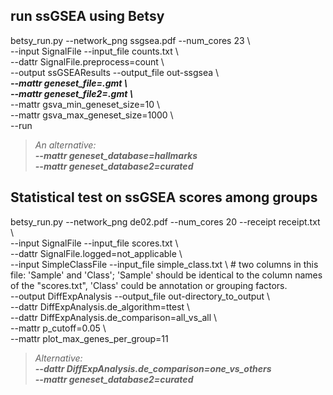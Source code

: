 ## run ssGSEA using Betsy  
betsy_run.py --network_png ssgsea.pdf --num_cores 23 \\  
--input SignalFile --input_file counts.txt \\  
--dattr SignalFile.preprocess=count \\  
--output ssGSEAResults --output_file out-ssgsea \\  
***--mattr geneset_file=.gmt \\***   
***--mattr geneset_file2=.gmt \\***  
--mattr gsva_min_geneset_size=10 \\  
--mattr gsva_max_geneset_size=1000 \\  
--run

> *An alternative\:*  
> ***--mattr geneset_database=hallmarks***  
> ***--mattr geneset_database2=curated***  

## Statistical test on ssGSEA scores among groups  
betsy_run.py --network_png de02.pdf --num_cores 20 --receipt receipt.txt \\  
--input SignalFile --input_file scores.txt \\  
--dattr SignalFile.logged=not_applicable \\  
--input SimpleClassFile --input_file simple_class.txt \\ \# two columns in this file: 'Sample' and 'Class'; 'Sample' should be identical to the column names of the "scores.txt", 'Class' could be annotation or grouping factors.   
--output DiffExpAnalysis --output_file out-directory_to_output \\  
--dattr DiffExpAnalysis.de_algorithm=ttest \\  
--dattr DiffExpAnalysis.de_comparison=all_vs_all \\  
--mattr p_cutoff=0.05 \\  
--mattr plot_max_genes_per_group=11

> *Alternative\:*  
> ***--dattr DiffExpAnalysis.de_comparison=one_vs_others***  
> ***--mattr geneset_database2=curated***  
